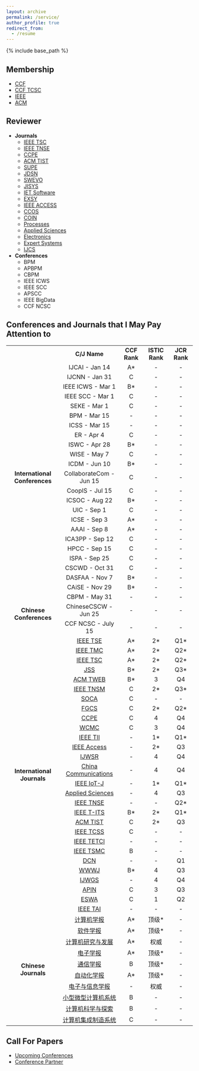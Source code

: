 ```yaml
---
layout: archive
permalink: /service/
author_profile: true
redirect_from:
  - /resume
---
```


{% include base_path %}

Membership
------
* [CCF](https://www.ccf.org.cn/)
* [CCF TCSC](https://www.ccf.org.cn/Chapters/TC/TC_Listing/TCSC/)
* [IEEE](https://www.ieee.org/)
* [ACM](https://www.acm.org/)

Reviewer
------
* **Journals**
  * [IEEE TSC](https://www.computer.org/csdl/journal/sc)
  * [IEEE TNSE](https://ieeexplore.ieee.org/xpl/RecentIssue.jsp?punumber=6488902)
  * [CCPE](https://onlinelibrary.wiley.com/journal/15320634)
  * [ACM TIST](https://tist.acm.org/)
  * [SUPE](https://www.springer.com/computer/swe/journal/11227)
  * [JDSN](https://journals.sagepub.com/home/dsn)
  * [SWEVO](https://www.journals.elsevier.com/swarm-and-evolutionary-computation)
  * [JISYS](https://onlinelibrary.wiley.com/journal/1098111x)
  * [IET Software](https://ieeexplore.ieee.org/xpl/RecentIssue.jsp?punumber=4124007)
  * [EXSY](https://onlinelibrary.wiley.com/journal/14680394)
  * [IEEE ACCESS](https://ieeeaccess.ieee.org)
  * [CCOS](https://www.tandfonline.com/toc/ccos20/current)
  * [COIN](https://onlinelibrary.wiley.com/journal/14678640)
  * [Processes](https://www.mdpi.com/journal/processes)
  * [Applied Sciences](https://www.mdpi.com/journal/applsci)
  * [Electronics](https://www.mdpi.com/journal/electronics)
  * [Expert Systems](https://onlinelibrary.wiley.com/journal/14680394)
  * [IJCS](https://onlinelibrary.wiley.com/journal/10991131)
* **Conferences**
  * BPM
  * APBPM
  * CBPM
  * IEEE ICWS
  * IEEE SCC
  * APSCC
  * IEEE BigData
  * CCF NCSC

Conferences and Journals that I May Pay Attention to
------
<table width="100%" align="center" frame="void">
  <tr>
    <td align="center"></td>
    <td align="center"><b>C/J Name</b></td>
    <td align="center"><b>CCF Rank</b></td>
    <td align="center"><b>ISTIC Rank</b></td>
    <td align="center"><b>JCR Rank</b></td>
  </tr>
  <tr>
    <td align="center" rowspan="23"><b>International Conferences</b></td>
    <td align="center">IJCAI - Jan 14</td>
    <td align="center">A*</td>
    <td align="center">-</td>
    <td align="center">-</td>
  </tr>
    <tr>
    <td align="center">IJCNN - Jan 31</td>
    <td align="center">C</td>
    <td align="center">-</td>
    <td align="center">-</td>
  </tr>
  <tr>
    <td align="center">IEEE ICWS - Mar 1</td>
    <td align="center">B*</td>
    <td align="center">-</td>
    <td align="center">-</td>
  </tr>
  <tr>
    <td align="center">IEEE SCC - Mar 1</td>
    <td align="center">C</td>
    <td align="center">-</td>
    <td align="center">-</td>
  </tr>
  <tr>
    <td align="center">SEKE - Mar 1</td>
    <td align="center">C</td>
    <td align="center">-</td>
    <td align="center">-</td>
  </tr>
  <tr>
    <td align="center">BPM - Mar 15</td>
    <td align="center">-</td>
    <td align="center">-</td>
    <td align="center">-</td>
  </tr>
  <tr>
    <td align="center">ICSS - Mar 15</td>
    <td align="center">-</td>
    <td align="center">-</td>
    <td align="center">-</td>
  </tr>
  <tr>
    <td align="center">ER - Apr 4</td>
    <td align="center">C</td>
    <td align="center">-</td>
    <td align="center">-</td>
  </tr>
  <tr>
    <td align="center">ISWC - Apr 28</td>
    <td align="center">B*</td>
    <td align="center">-</td>
    <td align="center">-</td>
  </tr>
  <tr>
    <td align="center">WISE - May 7</td>
    <td align="center">C</td>
    <td align="center">-</td>
    <td align="center">-</td>
  </tr>
   <tr>
    <td align="center">ICDM - Jun 10</td>
    <td align="center">B*</td>
    <td align="center">-</td>
    <td align="center">-</td>
  </tr>
  <tr>
    <td align="center">CollaborateCom - Jun 15</td>
    <td align="center">C</td>
    <td align="center">-</td>
    <td align="center">-</td>
  </tr>
  <tr>
    <td align="center">CoopIS - Jul 15</td>
    <td align="center">C</td>
    <td align="center">-</td>
    <td align="center">-</td>
  </tr>
  <tr>
    <td align="center">ICSOC - Aug 22</td>
    <td align="center">B*</td>
    <td align="center">-</td>
    <td align="center">-</td>
  </tr>
  <tr>
    <td align="center">UIC - Sep 1</td>
    <td align="center">C</td>
    <td align="center">-</td>
    <td align="center">-</td>
  </tr>
  <tr>
    <td align="center">ICSE - Sep 3</td>
    <td align="center">A*</td>
    <td align="center">-</td>
    <td align="center">-</td>
  </tr>
  <tr>
    <td align="center">AAAI - Sep 8</td>
    <td align="center">A*</td>
    <td align="center">-</td>
    <td align="center">-</td>
  </tr>
  <tr>
    <td align="center">ICA3PP - Sep 12</td>
    <td align="center">C</td>
    <td align="center">-</td>
    <td align="center">-</td>
  </tr>
  <tr>
    <td align="center">HPCC - Sep 15</td>
    <td align="center">C</td>
    <td align="center">-</td>
    <td align="center">-</td>
  </tr>
  <tr>
    <td align="center">ISPA - Sep 25</td>
    <td align="center">C</td>
    <td align="center">-</td>
    <td align="center">-</td>
  </tr>
  <tr>
    <td align="center">CSCWD - Oct 31</td>
    <td align="center">C</td>
    <td align="center">-</td>
    <td align="center">-</td>
  </tr>
  <tr>
    <td align="center">DASFAA - Nov 7</td>
    <td align="center">B*</td>
    <td align="center">-</td>
    <td align="center">-</td>
  </tr>
  <tr>
    <td align="center">CAiSE - Nov 29</td>
    <td align="center">B*</td>
    <td align="center">-</td>
    <td align="center">-</td>
  </tr>
  <tr>
    <td align="center" rowspan="3"><b>Chinese Conferences</b></td>
    <td align="center">CBPM - May 31</td>
    <td align="center">-</td>
    <td align="center">-</td>
    <td align="center">-</td>
  </tr>
  <tr>
    <td align="center">ChineseCSCW - Jun 25</td>
    <td align="center">-</td>
    <td align="center">-</td>
    <td align="center">-</td>
  </tr>
  <tr>
    <td align="center">CCF NCSC - July 15</td>
    <td align="center">-</td>
    <td align="center">-</td>
    <td align="center">-</td>
  </tr>
  <tr>
    <td align="center" rowspan="28"><b>International Journals</b></td>
    <td align="center"><a href="https://www.computer.org/csdl/journal/ts">IEEE TSE</a></td>
    <td align="center">A*</td>
    <td align="center">2*</td>
    <td align="center">Q1*</td>
  </tr>
  <tr>
    <td align="center"><a href="https://www.computer.org/csdl/journal/tm">IEEE TMC</a></td>
    <td align="center">A*</td>
    <td align="center">2*</td>
    <td align="center">Q2*</td>
  </tr>
  <tr>
    <td align="center"><a href="https://www.computer.org/csdl/journal/sc">IEEE TSC</a></td>
    <td align="center">A*</td>
    <td align="center">2*</td>
    <td align="center">Q2*</td>
  </tr>
  <tr>
    <td align="center"><a href="https://www.journals.elsevier.com/journal-of-systems-and-software">JSS</a></td>
    <td align="center">B*</td>
    <td align="center">2*</td>
    <td align="center">Q3*</td>
  </tr>
  <tr>
    <td align="center"><a href="https://dl.acm.org/journal/tweb">ACM TWEB</a></td>
    <td align="center">B*</td>
    <td align="center">3</td>
    <td align="center">Q4</td>
  </tr>
  <tr>
    <td align="center"><a href="https://www.comsoc.org/publications/journals/ieee-tnsm">IEEE TNSM</a></td>
    <td align="center">C</td>
    <td align="center">2*</td>
    <td align="center">Q3*</td>
  </tr>
  <tr>
    <td align="center"><a href="https://www.springer.com/journal/11761">SOCA</a></td>
    <td align="center">C</td>
    <td align="center">-</td>
    <td align="center">-</td>
  </tr>
  <tr>
    <td align="center"><a href="https://www.sciencedirect.com/journal/future-generation-computer-systems">FGCS</a></td>
    <td align="center">C</td>
    <td align="center">2*</td>
    <td align="center">Q2*</td>
  </tr>
  <tr>
    <td align="center"><a href="https://onlinelibrary.wiley.com/journal/15320634">CCPE</a></td>
    <td align="center">C</td>
    <td align="center">4</td>
    <td align="center">Q4</td>
  </tr>
  <tr>
    <td align="center"><a href="https://www.hindawi.com/journals/wcmc/">WCMC</a></td>
    <td align="center">C</td>
    <td align="center">3</td>
    <td align="center">Q4</td>
  </tr>
  <tr>
    <td align="center"><a href="http://www.ieee-ies.org/pubs/transactions-on-industrial-informatics">IEEE TII</a></td>
    <td align="center">-</td>
    <td align="center">1*</td>
    <td align="center">Q1*</td>
  </tr>
  <tr>
    <td align="center"><a href="https://ieeeaccess.ieee.org">IEEE Access</a></td>
    <td align="center">-</td>
    <td align="center">2*</td>
    <td align="center">Q3</td>
  </tr>
  <tr>
    <td align="center"><a href="https://www.igi-global.com/journal/international-journal-web-services-research/1079">IJWSR</a></td>
    <td align="center">-</td>
    <td align="center">4</td>
    <td align="center">Q4</td>
  </tr>
  <tr>
    <td align="center"><a href="http://www.cic-chinacommunications.cn/EN/volumn/home.shtml">China Communications</a></td>
    <td align="center">-</td>
    <td align="center">4</td>
    <td align="center">Q4</td>
  </tr>
  <tr>
    <td align="center"><a href="https://ieee-iotj.org/">IEEE IoT-J</a></td>
    <td align="center">-</td>
    <td align="center">1*</td>
    <td align="center">Q1*</td>
  </tr>
  <tr>
    <td align="center"><a href="https://www.mdpi.com/journal/applsci#">Applied Sciences</a></td>
    <td align="center">-</td>
    <td align="center">4</td>
    <td align="center">Q3</td>
  </tr>
  <tr>
    <td align="center"><a href="https://www.comsoc.org/publications/journals/ieee-tnse">IEEE TNSE</a></td>
    <td align="center">-</td>
    <td align="center">-</td>
    <td align="center">Q2*</td>
  </tr>
  <tr>
    <td align="center"><a href="https://ieee-itss.org/pub/t-its/">IEEE T-ITS</a></td>
    <td align="center">B*</td>
    <td align="center">2*</td>
    <td align="center">Q1*</td>
  </tr>
  <tr>
    <td align="center"><a href="https://dl.acm.org/journal/tist">ACM TIST</a></td>
    <td align="center">C</td>
    <td align="center">2*</td>
    <td align="center">Q3</td>
  </tr>
  <tr>
    <td align="center"><a href="https://ieeexplore.ieee.org/xpl/RecentIssue.jsp?punumber=6570650">IEEE TCSS</a></td>
    <td align="center">C</td>
    <td align="center">-</td>
    <td align="center">-</td>
  </tr>
  <tr>
    <td align="center"><a href="https://cis.ieee.org/publications/t-emerging-topics-in-ci">IEEE TETCI</a></td>
    <td align="center">-</td>
    <td align="center">-</td>
    <td align="center">-</td>
  </tr>
  <tr>
    <td align="center"><a href="https://www.ieeesmc.org/publications/transactions-on-smc-systems/">IEEE TSMC</a></td>
    <td align="center">B</td>
    <td align="center">-</td>
    <td align="center">-</td>
  </tr>
  <tr>
    <td align="center"><a href="https://www.keaipublishing.com/en/journals/digital-communications-and-networks">DCN</a></td>
    <td align="center">-</td>
    <td align="center">-</td>
    <td align="center">Q1</td>
  </tr>
  <tr>
    <td align="center"><a href="https://www.springer.com/journal/11280">WWWJ</a></td>
    <td align="center">B*</td>
    <td align="center">4</td>
    <td align="center">Q3</td>
  </tr>
  <tr>
    <td align="center"><a href="https://www.inderscience.com/jhome.php?jcode=ijwgs">IJWGS</a></td>
    <td align="center">-</td>
    <td align="center">4</td>
    <td align="center">Q4</td>
  </tr>
  <tr>
    <td align="center"><a href="https://www.springer.com/journal/10489">APIN</a></td>
    <td align="center">C</td>
    <td align="center">3</td>
    <td align="center">Q3</td>
  </tr>
   <tr>
    <td align="center"><a href="https://www.sciencedirect.com/journal/expert-systems-with-applications">ESWA</a></td>
    <td align="center">C</td>
    <td align="center">1</td>
    <td align="center">Q2</td>
  </tr>
  <tr>
    <td align="center"><a href="https://cis.ieee.org/publications/ieee-transactions-on-artificial-intelligence">IEEE TAI</a></td>
    <td align="center">-</td>
    <td align="center">-</td>
    <td align="center">-</td>
  </tr>
  <tr>
    <td align="center" rowspan="10"><b>Chinese Journals</b></td>
    <td align="center"><a href="http://cjc.ict.ac.cn/">计算机学报</a></td>
    <td align="center">A*</td>
    <td align="center">顶级*</td>
    <td align="center">-</td>
  </tr>
  <tr>
    <td align="center"><a href="http://www.jos.org.cn/jos/ch/index.aspx">软件学报</a></td>
    <td align="center">A*</td>
    <td align="center">顶级*</td>
    <td align="center">-</td>
  </tr>
  <tr>
    <td align="center"><a href="https://crad.ict.ac.cn/CN/1000-1239/home.shtml">计算机研究与发展</a></td>
    <td align="center">A*</td>
    <td align="center">权威</td>
    <td align="center">-</td>
  </tr>
  <tr>
    <td align="center"><a href="http://www.ejournal.org.cn/">电子学报</a></td>
    <td align="center">A*</td>
    <td align="center">顶级*</td>
    <td align="center">-</td>
  </tr>
  <tr>
    <td align="center"><a href="http://www.infocomm-journal.com/txxb/CN/1000-436X/home.shtml">通信学报</a></td>
    <td align="center">B</td>
    <td align="center">顶级*</td>
    <td align="center">-</td>
  </tr>
   <tr>
    <td align="center"><a href="http://www.aas.net.cn/">自动化学报</a></td>
    <td align="center">A*</td>
    <td align="center">顶级*</td>
    <td align="center">-</td>
  </tr>
  <tr>
    <td align="center"><a href="http://jeit.ie.ac.cn/">电子与信息学报</a></td>
    <td align="center">-</td>
    <td align="center">权威</td>
    <td align="center">-</td>
  </tr>
  <tr>
    <td align="center"><a href="http://xwxt.sict.ac.cn/CN/volumn/current.shtml">小型微型计算机系统</a></td>
    <td align="center">B</td>
    <td align="center">-</td>
    <td align="center">-</td>
  </tr>
  <tr>
    <td align="center"><a href="http://fcst.ceaj.org/CN/volumn/home.shtml">计算机科学与探索</a></td>
    <td align="center">B</td>
    <td align="center">-</td>
    <td align="center">-</td>
  </tr>
  <tr>
    <td align="center"><a href="http://www.cims-journal.cn/CN/volumn/home.shtml">计算机集成制造系统</a></td>
    <td align="center">C</td>
    <td align="center">-</td>
    <td align="center">-</td>
  </tr>
</table>

Call For Papers
------
- [Upcoming Conferences](http://www.conferencelist.info/upcoming.html)
- [Conference Partner](https://www.myhuiban.com/)
